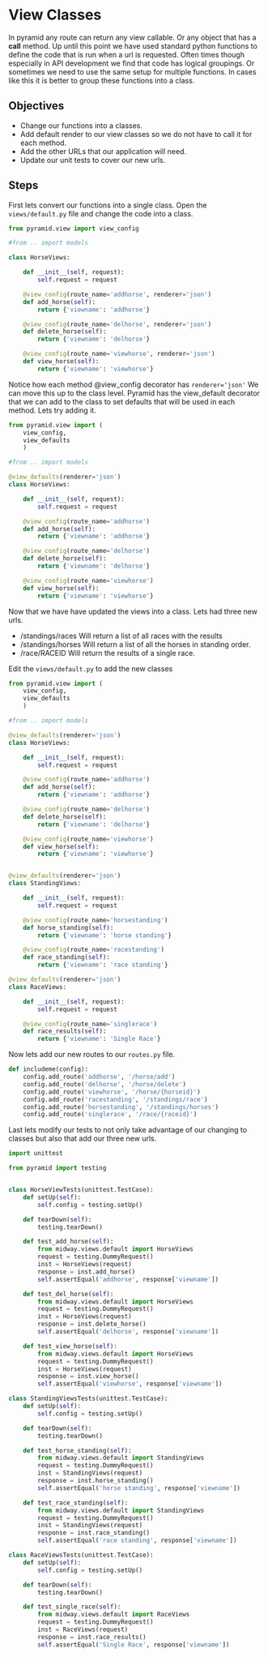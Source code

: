 # View Classes

In pyramid any route can return any view callable. Or any object that has a __call__ method. Up until this point we have
used standard python functions to define the code that is run when a url is requested. Often times though especially in API
development we find that code has logical groupings. Or sometimes we need to use the same setup for multiple functions.
In cases like this it is better to group these functions into a class. 

## Objectives
* Change our functions into a classes.
* Add default render to our view classes so we do not have to call it for each method.
* Add the other URLs that our application will need. 
* Update our unit tests to cover our new urls.

## Steps

First lets convert our functions into a single class. Open the `views/default.py` file and change the code into a class.

```python
from pyramid.view import view_config

#from .. import models

class HorseViews:

    def __init__(self, request):
        self.request = request

    @view_config(route_name='addhorse', renderer='json')
    def add_horse(self):
        return {'viewname': 'addhorse'}

    @view_config(route_name='delhorse', renderer='json')
    def delete_horse(self):
        return {'viewname': 'delhorse'}

    @view_config(route_name='viewhorse', renderer='json')
    def view_horse(self):
        return {'viewname': 'viewhorse'}
```

Notice how each method @view_config decorator has `renderer='json'` We can move this up to the class level. Pyramid has 
the view_default decorator that we can add to the class to set defaults that will be used in each method. Lets try 
adding it.

```python
from pyramid.view import (
    view_config,
    view_defaults
    )

#from .. import models

@view_defaults(renderer='json')
class HorseViews:

    def __init__(self, request):
        self.request = request

    @view_config(route_name='addhorse')
    def add_horse(self):
        return {'viewname': 'addhorse'}

    @view_config(route_name='delhorse')
    def delete_horse(self):
        return {'viewname': 'delhorse'}

    @view_config(route_name='viewhorse')
    def view_horse(self):
        return {'viewname': 'viewhorse'}

```

Now that we have have updated the views into a class. Lets had three new urls. 

* /standings/races Will return a list of all races with the results
* /standings/horses Will return a list of all the horses in standing order. 
* /race/RACEID Will return the results of a single race.

Edit the `views/default.py` to add the new classes

```python
from pyramid.view import (
    view_config,
    view_defaults
    )

#from .. import models

@view_defaults(renderer='json')
class HorseViews:

    def __init__(self, request):
        self.request = request

    @view_config(route_name='addhorse')
    def add_horse(self):
        return {'viewname': 'addhorse'}

    @view_config(route_name='delhorse')
    def delete_horse(self):
        return {'viewname': 'delhorse'}

    @view_config(route_name='viewhorse')
    def view_horse(self):
        return {'viewname': 'viewhorse'}


@view_defaults(renderer='json')
class StandingViews:

    def __init__(self, request):
        self.request = request

    @view_config(route_name='horsestanding')
    def horse_standing(self):
        return {'viewname': 'horse standing'}

    @view_config(route_name='racestanding')
    def race_standing(self):
        return {'viewname': 'race standing'}

@view_defaults(renderer='json')
class RaceViews:

    def __init__(self, request):
        self.request = request

    @view_config(route_name='singlerace')
    def race_results(self):
        return {'viewname': 'Single Race'}
```

Now lets add our new routes to our `routes.py` file.

```python
def includeme(config):
    config.add_route('addhorse', '/horse/add')
    config.add_route('delhorse', '/horse/delete')
    config.add_route('viewhorse', '/horse/{horseid}')
    config.add_route('racestanding', '/standings/race')
    config.add_route('horsestanding', '/standings/horses')
    config.add_route('singlerace', '/race/{raceid}')
```

Last lets modify our tests to not only take advantage of our changing to classes but also that add our three new urls.

```python
import unittest

from pyramid import testing


class HorseViewTests(unittest.TestCase):
    def setUp(self):
        self.config = testing.setUp()

    def tearDown(self):
        testing.tearDown()

    def test_add_horse(self):
        from midway.views.default import HorseViews
        request = testing.DummyRequest()
        inst = HorseViews(request)
        response = inst.add_horse()
        self.assertEqual('addhorse', response['viewname'])

    def test_del_horse(self):
        from midway.views.default import HorseViews
        request = testing.DummyRequest()
        inst = HorseViews(request)
        response = inst.delete_horse()
        self.assertEqual('delhorse', response['viewname'])

    def test_view_horse(self):
        from midway.views.default import HorseViews
        request = testing.DummyRequest()
        inst = HorseViews(request)
        response = inst.view_horse()
        self.assertEqual('viewhorse', response['viewname'])

class StandingViewsTests(unittest.TestCase):
    def setUp(self):
        self.config = testing.setUp()

    def tearDown(self):
        testing.tearDown()

    def test_horse_standing(self):
        from midway.views.default import StandingViews
        request = testing.DummyRequest()
        inst = StandingViews(request)
        response = inst.horse_standing()
        self.assertEqual('horse standing', response['viewname'])

    def test_race_standing(self):
        from midway.views.default import StandingViews
        request = testing.DummyRequest()
        inst = StandingViews(request)
        response = inst.race_standing()
        self.assertEqual('race standing', response['viewname'])

class RaceViewsTests(unittest.TestCase):
    def setUp(self):
        self.config = testing.setUp()

    def tearDown(self):
        testing.tearDown()

    def test_single_race(self):
        from midway.views.default import RaceViews
        request = testing.DummyRequest()
        inst = RaceViews(request)
        response = inst.race_results()
        self.assertEqual('Single Race', response['viewname'])
```